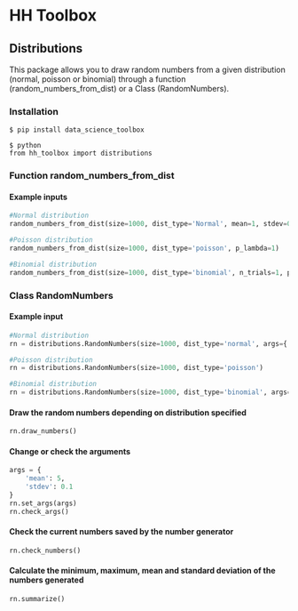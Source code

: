 HH Toolbox
==================

## Distributions

This package allows you to draw random numbers from a given distribution (normal, poisson or binomial) through a function (random_numbers_from_dist) or a Class (RandomNumbers).

### Installation

```
$ pip install data_science_toolbox
```

```
$ python
from hh_toolbox import distributions
```

### Function random_numbers_from_dist

#### Example inputs
```python
#Normal distribution
random_numbers_from_dist(size=1000, dist_type='Normal', mean=1, stdev=0.1)
```

```python
#Poisson distribution
random_numbers_from_dist(size=1000, dist_type='poisson', p_lambda=1)
```

```python
#Binomial distribution
random_numbers_from_dist(size=1000, dist_type='binomial', n_trials=1, prob=0.5)
```

### Class RandomNumbers

#### Example input
```python
#Normal distribution
rn = distributions.RandomNumbers(size=1000, dist_type='normal', args={'mean': 5, 'stdev': 0.1})
```
```python
#Poisson distribution
rn = distributions.RandomNumbers(size=1000, dist_type='poisson')
```
```python
#Binomial distribution
rn = distributions.RandomNumbers(size=1000, dist_type='binomial', args={'n_trials': 10, 'p': 0.5})
```
#### Draw the random numbers depending on distribution specified
```python
rn.draw_numbers()
```
#### Change or check the arguments
```python
args = {
    'mean': 5,
    'stdev': 0.1
}
rn.set_args(args)
rn.check_args()
```
#### Check the current numbers saved by the number generator
```python
rn.check_numbers()
```
#### Calculate the minimum, maximum, mean and standard deviation of the numbers generated
```python
rn.summarize()
```
